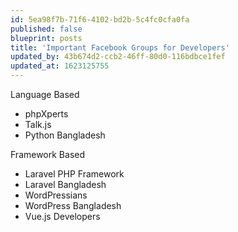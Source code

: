 ```yaml
---
id: 5ea98f7b-71f6-4102-bd2b-5c4fc0cfa0fa
published: false
blueprint: posts
title: 'Important Facebook Groups for Developers'
updated_by: 43b674d2-ccb2-46ff-80d0-116bdbce1fef
updated_at: 1623125755
---
```

Language Based

- phpXperts
- Talk.js
- Python Bangladesh

Framework Based

- Laravel PHP Framework
- Laravel Bangladesh
- WordPressians
- WordPress Bangladesh
- Vue.js Developers